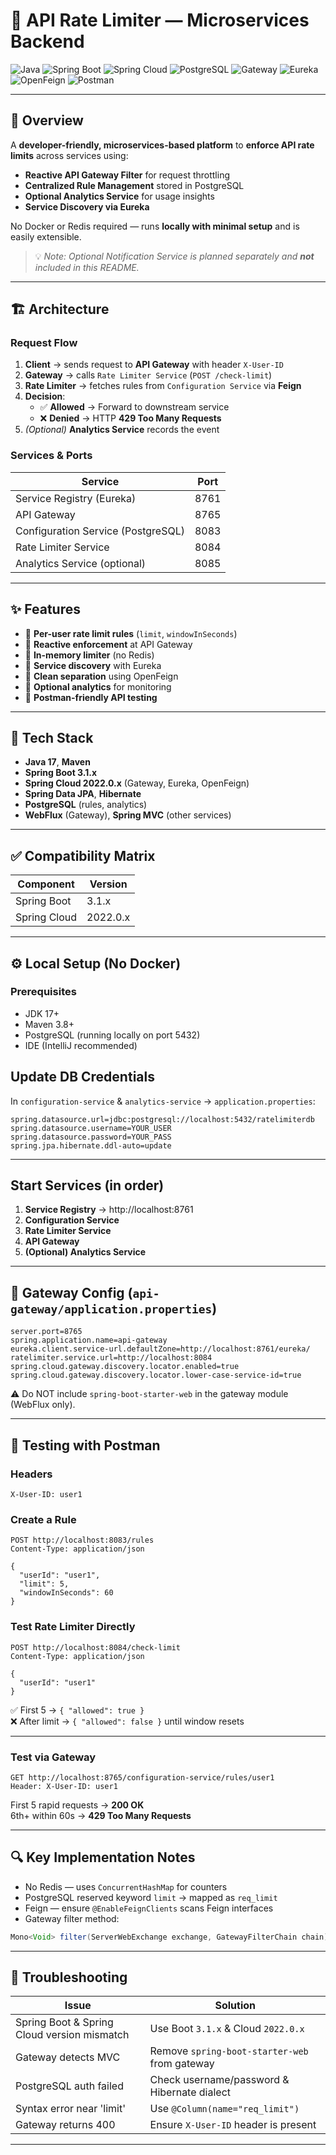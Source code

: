 # 🚦 API Rate Limiter — Microservices Backend

![Java](https://img.shields.io/badge/Java-17+-ED8B00?style=for-the-badge&logo=openjdk&logoColor=white)
![Spring Boot](https://img.shields.io/badge/Spring_Boot-3.1.x-6DB33F?style=for-the-badge&logo=springboot&logoColor=white)
![Spring Cloud](https://img.shields.io/badge/Spring_Cloud-2022.0.x-6DB33F?style=for-the-badge&logo=spring&logoColor=white)
![PostgreSQL](https://img.shields.io/badge/PostgreSQL-14+-336791?style=for-the-badge&logo=postgresql&logoColor=white)
![Gateway](https://img.shields.io/badge/Cloud_Gateway-Reactive-0AA7B4?style=for-the-badge&logo=cloudflare&logoColor=white)
![Eureka](https://img.shields.io/badge/Service_Discovery-Eureka-4285F4?style=for-the-badge&logo=google&logoColor=white)
![OpenFeign](https://img.shields.io/badge/OpenFeign-HTTP_Client-FF6C37?style=for-the-badge&logo=apache&logoColor=white)
![Postman](https://img.shields.io/badge/Postman-Testing-FF6C37?style=for-the-badge&logo=postman&logoColor=white)

---

## 🧭 Overview

A **developer-friendly, microservices-based platform** to **enforce API rate limits** across services using:

- **Reactive API Gateway Filter** for request throttling  
- **Centralized Rule Management** stored in PostgreSQL  
- **Optional Analytics Service** for usage insights  
- **Service Discovery via Eureka**

No Docker or Redis required — runs **locally with minimal setup** and is easily extensible.

> 💡 _Note: Optional Notification Service is planned separately and **not** included in this README._

---

## 🏗 Architecture

### **Request Flow**
1. **Client** → sends request to **API Gateway** with header `X-User-ID`
2. **Gateway** → calls `Rate Limiter Service` (`POST /check-limit`)
3. **Rate Limiter** → fetches rules from `Configuration Service` via **Feign**
4. **Decision**:
   - ✅ **Allowed** → Forward to downstream service  
   - ❌ **Denied** → HTTP **429 Too Many Requests**
5. *(Optional)* **Analytics Service** records the event

### **Services & Ports**
| Service                         | Port  |
|---------------------------------|-------|
| Service Registry (Eureka)       | 8761  |
| API Gateway                     | 8765  |
| Configuration Service (PostgreSQL) | 8083 |
| Rate Limiter Service            | 8084  |
| Analytics Service (optional)    | 8085  |

---

## ✨ Features
- 🔹 **Per-user rate limit rules** (`limit`, `windowInSeconds`)
- 🔹 **Reactive enforcement** at API Gateway
- 🔹 **In-memory limiter** (no Redis)
- 🔹 **Service discovery** with Eureka
- 🔹 **Clean separation** using OpenFeign
- 🔹 **Optional analytics** for monitoring
- 🔹 **Postman-friendly API testing**

---

## 🧰 Tech Stack
- **Java 17**, **Maven**
- **Spring Boot 3.1.x**
- **Spring Cloud 2022.0.x** (Gateway, Eureka, OpenFeign)
- **Spring Data JPA**, **Hibernate**
- **PostgreSQL** (rules, analytics)
- **WebFlux** (Gateway), **Spring MVC** (other services)

---

## ✅ Compatibility Matrix
| Component       | Version    |
|----------------|------------|
| Spring Boot    | 3.1.x      |
| Spring Cloud   | 2022.0.x   |

---

## ⚙️ Local Setup (No Docker)

### **Prerequisites**
- JDK 17+
- Maven 3.8+
- PostgreSQL (running locally on port 5432)
- IDE (IntelliJ recommended)

## Update DB Credentials

In `configuration-service` & `analytics-service` → `application.properties`:

```
spring.datasource.url=jdbc:postgresql://localhost:5432/ratelimiterdb
spring.datasource.username=YOUR_USER
spring.datasource.password=YOUR_PASS
spring.jpa.hibernate.ddl-auto=update
```

---

## Start Services (in order)

1. **Service Registry** → http://localhost:8761
2. **Configuration Service**
3. **Rate Limiter Service**
4. **API Gateway**
5. **(Optional) Analytics Service**

---

## 🔧 Gateway Config (`api-gateway/application.properties`)
```
server.port=8765
spring.application.name=api-gateway
eureka.client.service-url.defaultZone=http://localhost:8761/eureka/
ratelimiter.service.url=http://localhost:8084
spring.cloud.gateway.discovery.locator.enabled=true
spring.cloud.gateway.discovery.locator.lower-case-service-id=true
```

⚠ Do NOT include `spring-boot-starter-web` in the gateway module (WebFlux only).

---

## 🚀 Testing with Postman

### Headers
```
X-User-ID: user1
```

### Create a Rule
```
POST http://localhost:8083/rules
Content-Type: application/json

{
  "userId": "user1",
  "limit": 5,
  "windowInSeconds": 60
}
```

### Test Rate Limiter Directly
```
POST http://localhost:8084/check-limit
Content-Type: application/json

{
  "userId": "user1"
}
```

✅ First 5 → `{ "allowed": true }`  
❌ After limit → `{ "allowed": false }` until window resets

---

### Test via Gateway
```
GET http://localhost:8765/configuration-service/rules/user1
Header: X-User-ID: user1
```

First 5 rapid requests → **200 OK**  
6th+ within 60s → **429 Too Many Requests**

---

## 🔍 Key Implementation Notes

- No Redis — uses `ConcurrentHashMap` for counters
- PostgreSQL reserved keyword `limit` → mapped as `req_limit`
- Feign — ensure `@EnableFeignClients` scans Feign interfaces
- Gateway filter method:
```java
Mono<Void> filter(ServerWebExchange exchange, GatewayFilterChain chain)
```

---

## 🧪 Troubleshooting

| Issue | Solution |
|-------|----------|
| Spring Boot & Spring Cloud version mismatch | Use Boot `3.1.x` & Cloud `2022.0.x` |
| Gateway detects MVC | Remove `spring-boot-starter-web` from gateway |
| PostgreSQL auth failed | Check username/password & Hibernate dialect |
| Syntax error near 'limit' | Use `@Column(name="req_limit")` |
| Gateway returns 400 | Ensure `X-User-ID` header is present |

---
